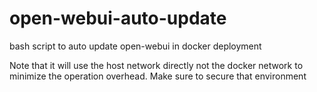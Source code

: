 # open-webui-auto-update
bash script to auto update open-webui in docker deployment 

Note that it will use the host network directly not the docker network to minimize the operation overhead. Make sure to secure that environment
